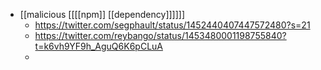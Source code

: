 - [[malicious [[[[npm]] [[dependency]]]]]]
    - https://twitter.com/segphault/status/1452440407447572480?s=21
    - https://twitter.com/reybango/status/1453480001198755840?t=k6vh9YF9h_AguQ6K6pCLuA
    - 
